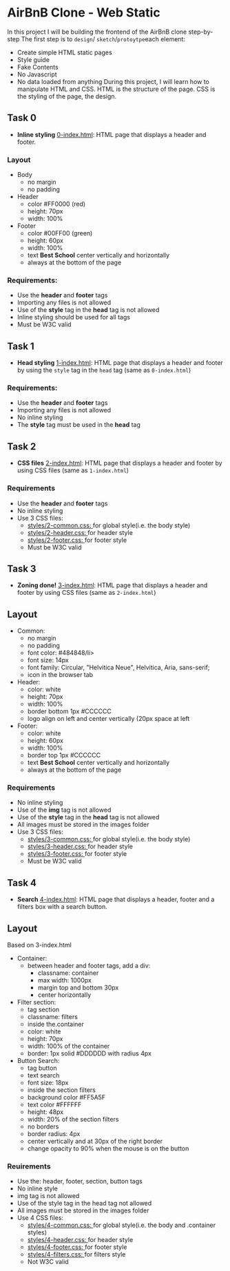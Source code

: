 # AirBnB Clone - Web Static
In this project I will be building the frontend of the AirBnB clone step-by-step
The first step is to `design`/ `sketch`/`protoytpe`each element:
- Create simple HTML static pages
- Style guide
- Fake Contents
- No Javascript
- No data loaded from anything
During this project, I will learn how to manipulate HTML and CSS. HTML is the structure of the page.
CSS is the styling of the page, the design.
## Task 0
* **Inline styling**
[0-index.html](./0-index/html): HTML page that displays a header and footer.
<h3>Layout</h3>
<ul>
	<li>Body
		<ul>
			<li>no margin</li>
			<li>no padding</li>
		</ul>
	</li>
<li>Header
	<ul>
		<li>color #FF0000 (red)</li>
		<li>height: 70px</li>
		<li>width: 100%</li>
	</ul>
</li>
<li>Footer
	<ul>
		<li>color #00FF00 (green)</li>
		<li>height: 60px</li>
		<li>width: 100%</li>
		<li>text <b>Best School</b> center vertically and horizontally</li>
		<li>always at the bottom of the page</li>
	</ul>
</li>
</ul>
<h3>Requirements:</h3>
<ul>
	<li>Use the <b>header</b> and <b>footer</b> tags</li>
	<li>Importing any files is not allowed</li>
	<li>Use of the <b>style</b> tag in the <b>head</b> tag is not allowed</li>
	<li>Inline styling should be used for all tags</li>
	<li>Must be W3C valid</li>
</ul>

## Task 1
* **Head styling**
[1-index.html](./1-index.html): HTML page that displays a header and footer by using the `style` tag in the `head` tag (same as `0-index.html`)
<h3>Requirements:</h3>
<ul>
	<li>Use the <b>header</b> and <b>footer</b> tags</li>
	<li>Importing any files is not allowed</li>
	<li>No inline styling</li>
	<li>The <b>style</b> tag must be used in the <b>head</b> tag </li>
</ul>

## Task 2
* **CSS files**
[2-index.html](./2-index.html): HTML page that displays a header and footer by using CSS files (same as `1-index.html`)
<h3>Requirements</h3>
<ul>
	<li>Use the <b>header</b> and <b>footer</b> tags</li>
	<li>No inline styling</li>
	<li>Use 3 CSS files:	
		<ul>
			<li><a href="./styles/2-common.css">styles/2-common.css: </a>for global style(i.e. the body style)</li>
			<li><a href="./styles/2-header.css">styles/2-header.css: </a>for header style</li>
			<li><a href="./styles/2-footer.css">styles/2-footer.css: </a>for footer style</li>
			<li>Must be W3C valid</li>
		</ul>
	</li>
</ul>

## Task 3
* **Zoning done!**
[3-index.html](./3-index.html): HTML page that displays a header and footer by using CSS files (same as `2-index.html`)
<h2>Layout</h2>
<ul>
	<li>Common:
		<ul>
			<li>no margin</li>
			<li>no padding</li>
			<li>font color: #484848/li>
			<li>font size: 14px</li>
			<li>font family: Circular, "Helvitica Neue", Helvitica, Aria, sans-serif;</li>
			<li>icon in the browser tab</li>
		</ul>
	</li>
	<li>Header:
		<ul>
			<li>color: white</li>
			<li>height: 70px</li>
			<li>width: 100%</li>
			<li>border bottom 1px #CCCCCC</li>
			<li>logo align on left and center vertically (20px space at left</li>
		</ul>
	</li>
	<li>Footer:
		<ul>	
			<li>color: white</li>
			<li>height: 60px</li>
			<li>width: 100%</li>
			<li>border top 1px #CCCCCC</li>
			<li>text <b>Best School</b> center vertically and horizontally</li>
			<li>always at the bottom of the page</li>
		</ul>
	</li>
</ul>
<h3>Requirements</h3>
<ul>
	<li>No inline styling</li>
	<li>Use of the <b>img</b> tag is not allowed</li>
	<li>Use of the <b>style</b> tag in the <b>head</b> tag is not allowed</li>
	<li>All images must be stored in the images folder</li>
	<li>Use 3 CSS files:	
		<ul>
			<li><a href="./styles/3-common.css">styles/3-common.css: </a>for global style(i.e. the body style)</li>
			<li><a href="./styles/3-header.css">styles/3-header.css: </a>for header style</li>
			<li><a href="./styles/3-footer.css">styles/3-footer.css: </a>for footer style</li>
			<li>Must be W3C valid</li>
		</ul>
	</li>
</ul>

## Task 4
* **Search**
[4-index.html](./4-index.html): HTML page that displays a header, footer and a filters box with a search button.
<h2>Layout</h2>
<p>Based on 3-index.html</p>
<ul>
	<li>Container:
		<ul>
			<li>between header and footer tags, add a div: 
				<ul>
					<li>classname: container</li>
					<li>max width: 1000px</li>
					<li>margin top and bottom 30px</li>
					<li>center horizontally</li>
				</ul>
			</li>
		</ul>
	</li>
	<li> Filter section:
		<ul>
			<li>tag section</li>
			<li>classname: filters</li>
			<li>inside the.container</li>
			<li>color: white</li>
			<li>height: 70px</li>
			<li>width: 100% of the container</li>
			<li>border: 1px solid #DDDDDD with radius 4px</li>
		</ul>
	</li>
	<li> Button Search:
		<ul>	
			<li>tag button</li>
			<li>text search</li>
			<li>font size: 18px</li>
			<li>inside the section filters</li>
			<li>background color #FF5A5F</li>
			<li>text color #FFFFFF</li>
			<li>height: 48px</li>
			<li>width: 20% of the section filters</li>
			<li>no borders</li>
			<li>border radius: 4px</li>
			<li>center vertically and at 30px of the right border</li>
			<li>change opacity to 90% when the mouse is on the button</li>
		</ul>
	</li>
</ul>
<h3>Reuirements</h3>
<ul>
	<li>Use the: header, footer, section, button tags</li>
	<li>No inline style</li>
	<li>img tag is not allowed</li>
	<li>Use of the style tag in the head tag not allowed</li>
	<li>All images must be stored in the images folder</li>
	<li>Use 4 CSS files:
		<ul>
			<li><a href="./styles/4-common.css">styles/4-common.css: </a>for global style(i.e. the body and .container styles)</li>
			<li><a href="./styles/4-header.css">styles/4-header.css: </a>for header style</li>
			<li><a href="./styles/4-footer.css">styles/4-footer.css: </a>for footer style</li>
			<li><a href="./styles/4-filters.css">styles/4-filters.css: </a>for filters style</li>
			<li>Not W3C valid</li>
</ul>
